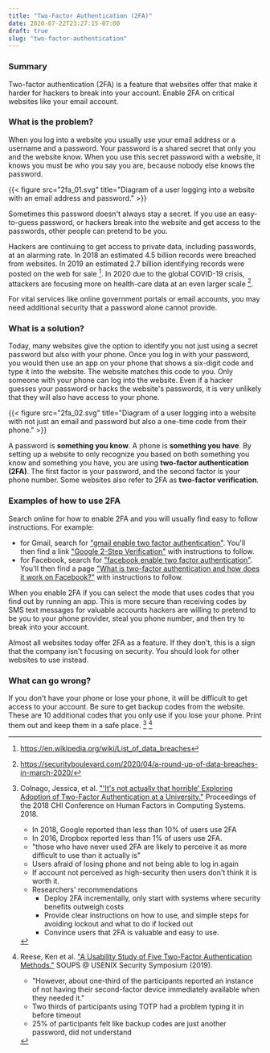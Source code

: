 ```yaml
---
title: "Two-Factor Authentication (2FA)"
date: 2020-07-22T23:27:15-07:00
draft: true
slug: "two-factor-authentication"
---
```


### Summary

Two-factor authentication (2FA) is a feature that websites offer that make it
harder for hackers to break into your account. Enable 2FA on critical websites
like your email account.

### What is the problem?

When you log into a website you usually use your email address or a username and
a password. Your password is a shared secret that only you and the website know.
When you use this secret password with a website, it knows you must be who you
say you are, because nobody else knows the password.

{{< figure src="2fa_01.svg" title="Diagram of a user logging into a website with an email address and password." >}}

Sometimes this password doesn't always stay a secret. If you use an
easy-to-guess password, or hackers break into the website and get access to the
passwords, other people can pretend to be you.

Hackers are continuing to get access to private data, including passwords, at an
alarming rate. In 2018 an estimated 4.5 billion records were breached from
websites. In 2019 an estimated 2.7 billion identifying records were posted on
the web for sale [^1]. In 2020 due to the global COVID-19 crisis, attackers are
focusing more on health-care data at an even larger scale [^2].

For vital services like online government portals or email accounts, you may
need additional security that a password alone cannot provide.

### What is a solution?

Today, many websites give the option to identify you not just using a secret
password but also with your phone. Once you log in with your password, you would
then use an app on your phone that shows a six-digit code and type it into the
website. The website matches this code to you. Only someone with your phone can
log into the website. Even if a hacker guesses your password or hacks the
website's passwords, it is very unlikely that they will also have access to your
phone.

{{< figure src="2fa_02.svg" title="Diagram of a user logging into a website with not just an email and password but also a one-time code from their phone." >}}

A password is **something you know**. A phone is **something you have**. By
setting up a website to only recognize you based on both something you know and
something you have, you are using **two-factor authentication (2FA)**. The first
factor is your password, and the second factor is your phone number. Some
websites also refer to 2FA as **two-factor verification**.

### Examples of how to use 2FA

Search online for how to enable 2FA and you will usually find easy to follow
instructions. For example:

- for Gmail, search for ["gmail enable two factor
  authentication"](https://duckduckgo.com/?q=gmail+enable+two+factor+authentication&t=hk&ia=web).
  You'll then find a link ["Google 2-Step
  Verification"](https://www.google.com/landing/2step/) with instructions to
  follow.
- for Facebook, search for ["facebook enable two factor
  authentication"](https://duckduckgo.com/?q=facebook+enable+two+factor+authentication&t=hk).
  You'll then find a page ["What is two-factor authentication and how does it
  work on Facebook?"](https://www.facebook.com/help/148233965247823/) with
  instructions to follow.

When you enable 2FA if you can select the mode that uses codes that you find out
by running an app. This is more secure than receiving codes by SMS text messages
for valuable accounts hackers are willing to pretend to be you to your phone
provider, steal you phone number, and then try to break into your account.

Almost all websites today offer 2FA as a feature. If they don't, this is a sign
that the company isn't focusing on security. You should look for other websites
to use instead.

### What can go wrong?

If you don't have your phone or lose your phone, it will be difficult to get access to your account. Be sure to get backup codes from the website. These are 10 additional codes that you only use if you lose your phone. Print them out and keep them in a safe place. [^3] [^4]

[^1]: https://en.wikipedia.org/wiki/List_of_data_breaches

[^2]: https://securityboulevard.com/2020/04/a-round-up-of-data-breaches-in-march-2020/

[^3]: Colnago, Jessica, et al. ["'It's not actually that horrible' Exploring Adoption of Two-Factor Authentication at a University."](https://jessica.colnago.org/publications/Colnago2018.pdf) Proceedings of the 2018 CHI Conference on Human Factors in Computing Systems. 2018. 

    -   In 2018, Google reported than less than 10% of users use 2FA
    -   In 2016, Dropbox reported less than 1% of users use 2FA.
    -   "those who have never used 2FA are likely to perceive it as more difficult to use than it actually is"
    -   Users afraid of losing phone and not being able to log in again
    -   If account not perceived as high-security then users don't think it is worth it.
    -   Researchers' recommendations
        -   Deploy 2FA incrementally, only start with systems where security benefits outweigh costs
        -   Provide clear instructions on how to use, and simple steps for avoiding lockout and what to do if locked out
        -   Convince users that 2FA is valuable and easy to use.

[^4]: Reese, Ken et al. ["A Usability Study of Five Two-Factor Authentication Methods."](https://www.usenix.org/system/files/soups2019-reese.pdf) SOUPS @ USENIX Security Symposium (2019).

    -   "However, about one-third of the participants reported an instance of not having their second-factor device immediately available when they needed it."
    -   Two thirds of participants using TOTP had a problem typing it in before timeout
    -   25% of participants felt like backup codes are just another password, did not understand
